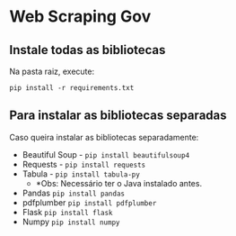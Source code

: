 # Web Scraping Gov

## Instale todas as bibliotecas

Na pasta raiz, execute:

```pip install -r requirements.txt```

## Para instalar as bibliotecas separadas

Caso queira instalar as bibliotecas separadamente:

- Beautiful Soup - ```pip install beautifulsoup4```
- Requests - ```pip install requests```
- Tabula - ```pip install tabula-py``` 
    - *Obs: Necessário ter o Java instalado antes.
- Pandas ```pip install pandas```
- pdfplumber    ```pip install pdfplumber```
- Flask ```pip install flask```
- Numpy ```pip install numpy```